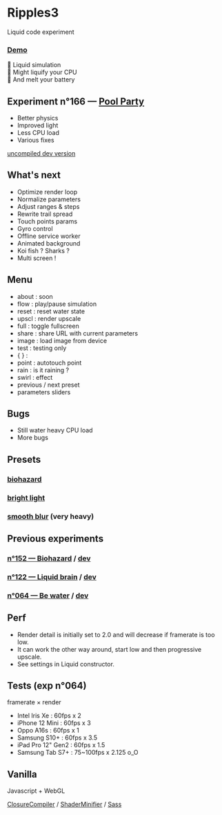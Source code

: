 # Ripples3

  
Liquid code experiment  
  

### [Demo](https://nicopowa.github.io/ripples3)

🌊 Liquid simulation  
🫠 Might liquify your CPU  
🪫 And melt your battery  

## Experiment n°166 — [Pool Party](https://nicopowa.github.io/ripples3/#img=pool.webp&wsp=0.997&dmp=0.996&pgs=12&rft=0.81&wth=0.619&tnt=0.1&sps=2.04&rgs=0.16&fre=0.45&frp=0.71&frr=1&blr=0&dst=0.5&skh=0.583&dpt=1.1&sct=0.18&env=0.19&trd=0.02&tmp=0.28&ttr=1.1&tsp=0.3&css=0.19&csc=1.1&csp=0.06&csb=0.43&csd=0.5&sun=1.6&snh=0.18&sth=90&sph=38&lht=1.9&lih=0.52&lth=105&lph=26&rfs=0.59&rfm=5.07&rfv=3.1)  

- Better physics
- Improved light
- Less CPU load
- Various fixes

[uncompiled dev version](https://nicopowa.github.io/ripples3/dev.html)

## What's next

- Optimize render loop
- Normalize parameters
- Adjust ranges & steps
- Rewrite trail spread
- Touch points params
- Gyro control
- Offline service worker
- Animated background
- Koi fish ? Sharks ?
- Multi screen !

## Menu

- about : soon
- flow : play/pause simulation
- reset : reset water state
- upscl : render upscale
- full : toggle fullscreen
- share : share URL with current parameters
- image : load image from device
- test : testing only
- {    } : 
- point : autotouch point
- rain : is it raining ?
- swirl : effect
- previous / next preset
- parameters sliders

## Bugs

- Still water heavy CPU load
- More bugs

## Presets

### [biohazard](https://nicopowa.github.io/ripples3/index152.html#wsp=0.997&dmp=0.99&pgs=10&rft=0.73&wth=0.49&tnt=0.395&sps=0.64&rgs=0.28&fre=0.2&frp=0.15&frr=4.1&blr=0.58&dst=13.2&skh=0.35&dpt=10.5&sct=0.51&env=1.98&trd=0.032&tmp=0.69&ttr=2.85&tsp=1.7&css=0.51&csc=0.9&csp=0.035&csb=0.15&csd=2.4&sun=0.3&sth=25&sph=24&lht=0.4&lth=0&lph=0&rfs=0&rfm=0&rfv=0)

### [bright light](https://nicopowa.github.io/ripples3/#wsp=0.997&dmp=0.995&pgs=13&rft=0.24&wth=0.58&tnt=0.035&sps=0.14&rgs=0.64&fre=2.2&frp=0.725&frr=0.3&blr=0.35&dst=3.6&skh=0.62&dpt=0.87&sct=0.28&env=0.73&trd=0.027&tmp=0.88&ttr=3.3&tsp=3.6&css=0.46&csc=0.3&csp=0&csb=0.42&csd=2.4&sun=1.2&sth=270&sph=19&lht=1.4&lth=105&lph=16&rfs=0.75&rfm=2.81&rfv=0.15)

### [smooth blur](https://nicopowa.github.io/ripples3/#wsp=0.997&dmp=0.995&pgs=8&rft=0.57&wth=0.58&tnt=0.02&sps=1.37&rgs=0.09&fre=0.7&frp=0.35&frr=0.3&blr=1.33&dst=6&skh=0.62&dpt=0.84&sct=0.27&env=1.7&trd=0.025&tmp=0.42&ttr=0.35&tsp=1.65&css=0.62&csc=0.5&csp=0&csb=0.16&csd=3&sun=7.2&sth=0.1&sph=44&lht=0.6&lth=110&lph=61&rfs=0.22&rfm=3.24&rfv=0.15) (very heavy)

## Previous experiments

### [n°152 — Biohazard](https://nicopowa.github.io/ripples3/index152.html) / [dev](https://nicopowa.github.io/ripples3/dev152.html)

### [n°122 — Liquid brain](https://nicopowa.github.io/ripples3/index122.html) / [dev](https://nicopowa.github.io/ripples3/dev122.html)

### [n°064 — Be water](https://nicopowa.github.io/ripples3/index64.html) / [dev](https://nicopowa.github.io/ripples3/dev64.html)

## Perf

- Render detail is initially set to 2.0 and will decrease if framerate is too low.
- It can work the other way around, start low and then progressive upscale.
- See settings in Liquid constructor.

## Tests (exp n°064)

framerate × render

- Intel Iris Xe : 60fps x 2
- iPhone 12 Mini : 60fps x 3
- Oppo A16s : 60fps x 1
- Samsung S10+ : 60fps x 3.5
- iPad Pro 12" Gen2 : 60fps x 1.5
- Samsung Tab S7+ : 75~100fps x 2.125 o_O

## Vanilla

Javascript + WebGL

[ClosureCompiler](https://developers.google.com/closure/compiler) / [ShaderMinifier](https://ctrl-alt-test.fr/minifier/) / [Sass](https://sass-lang.com/)